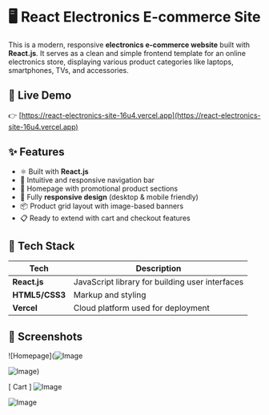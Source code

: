 # 🖥️ React Electronics E-commerce Site

This is a modern, responsive **electronics e-commerce website** built with **React.js**. It serves as a clean and simple frontend template for an online electronics store, displaying various product categories like laptops, smartphones, TVs, and accessories.

## 🚀 Live Demo

👉 [https://react-electronics-site-16u4.vercel.app](https://react-electronics-site-16u4.vercel.app)

## ✨ Features

- ⚛️ Built with **React.js**
- 🧭 Intuitive and responsive navigation bar
- 🛒 Homepage with promotional product sections
- 📱 Fully **responsive design** (desktop & mobile friendly)
- 📦 Product grid layout with image-based banners
- 📋 Ready to extend with cart and checkout features

## 📁 Tech Stack

| Tech | Description |
|------|-------------|
| **React.js** | JavaScript library for building user interfaces |
| **HTML5/CSS3** | Markup and styling |
| **Vercel** | Cloud platform used for deployment |

## 📸 Screenshots

![Homepage](![Image](https://github.com/user-attachments/assets/9f96e0f7-ca84-4084-b5bd-7ee39e1a3409)

![Image](https://github.com/user-attachments/assets/67e2919a-205d-4b01-85b1-575d0ccb6443))

[ Cart ]
![Image](https://github.com/user-attachments/assets/1a9dcd4b-9882-4f09-806b-27377d317518)

![Image](https://github.com/user-attachments/assets/5eb8fea3-9c93-4598-970c-4db413ac4f2e)




